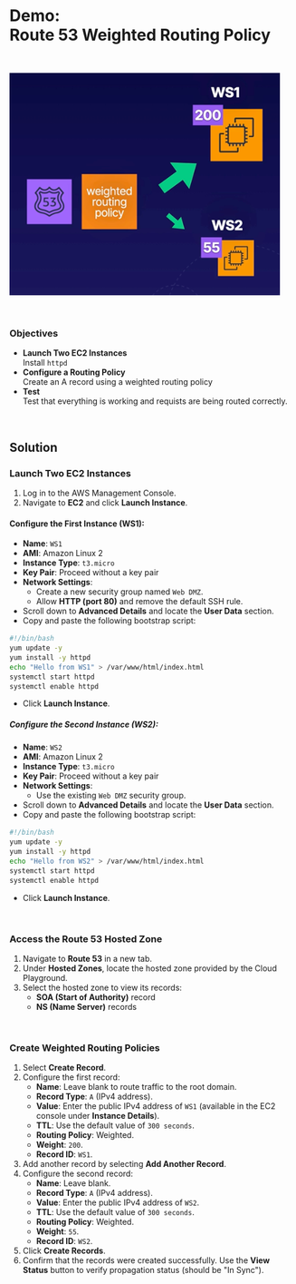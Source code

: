 # Demo:<br>Route 53 Weighted Routing Policy

<br>

![](../img/demo/7.6.Route53-WeightedRouting.png)

<br>

### Objectives
- **Launch Two EC2 Instances**<br>Install `httpd`
- **Configure a Routing Policy**<br>Create an A record using a weighted routing policy
- **Test**<br>Test that everything is working and requists are being routed correctly.

<br>

## Solution
### Launch Two EC2 Instances
1. Log in to the AWS Management Console.
2. Navigate to **EC2** and click **Launch Instance**.

#### Configure the First Instance (WS1):
- **Name**: `WS1`
- **AMI**: Amazon Linux 2
- **Instance Type**: `t3.micro`
- **Key Pair**: Proceed without a key pair
- **Network Settings**:
  - Create a new security group named `Web DMZ`.
  - Allow **HTTP (port 80)** and remove the default SSH rule.
- Scroll down to **Advanced Details** and locate the **User Data** section.
- Copy and paste the following bootstrap script:

```bash
#!/bin/bash
yum update -y
yum install -y httpd
echo "Hello from WS1" > /var/www/html/index.html
systemctl start httpd
systemctl enable httpd
```

- Click **Launch Instance**.

##### Configure the Second Instance (WS2):
- **Name**: `WS2`
- **AMI**: Amazon Linux 2
- **Instance Type**: `t3.micro`
- **Key Pair**: Proceed without a key pair
- **Network Settings**:
  - Use the existing `Web DMZ` security group.
- Scroll down to **Advanced Details** and locate the **User Data** section.
- Copy and paste the following bootstrap script:

```bash
#!/bin/bash
yum update -y
yum install -y httpd
echo "Hello from WS2" > /var/www/html/index.html
systemctl start httpd
systemctl enable httpd
```

- Click **Launch Instance**.

<br>

### Access the Route 53 Hosted Zone
1. Navigate to **Route 53** in a new tab.
2. Under **Hosted Zones**, locate the hosted zone provided by the Cloud Playground.
3. Select the hosted zone to view its records:
   - **SOA (Start of Authority)** record
   - **NS (Name Server)** records

<br>

### Create Weighted Routing Policies
1. Select **Create Record**.
2. Configure the first record:
   - **Name**: Leave blank to route traffic to the root domain.
   - **Record Type**: `A` (IPv4 address).
   - **Value**: Enter the public IPv4 address of `WS1` (available in the EC2 console under **Instance Details**).
   - **TTL**: Use the default value of `300 seconds`.
   - **Routing Policy**: Weighted.
   - **Weight**: `200`.
   - **Record ID**: `WS1`.
3. Add another record by selecting **Add Another Record**.
4. Configure the second record:
   - **Name**: Leave blank.
   - **Record Type**: `A` (IPv4 address).
   - **Value**: Enter the public IPv4 address of `WS2`.
   - **TTL**: Use the default value of `300 seconds`.
   - **Routing Policy**: Weighted.
   - **Weight**: `55`.
   - **Record ID**: `WS2`.
5. Click **Create Records**.
6. Confirm that the records were created successfully. Use the **View Status** button to verify propagation status (should be "In Sync").

<br>
